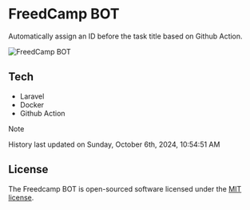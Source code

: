 # FreedCamp BOT

Automatically assign an ID before the task title based on Github Action.

![FreedCamp BOT](https://repository-images.githubusercontent.com/737932867/7d34798b-2680-471c-b089-a78a718d3d6a)

## Tech

- Laravel
- Docker
- Github Action

> [!NOTE]  
> History last updated on Sunday, October 6th, 2024, 10:54:51 AM

## License

The Freedcamp BOT is open-sourced software licensed under the [MIT license](https://opensource.org/licenses/MIT).
